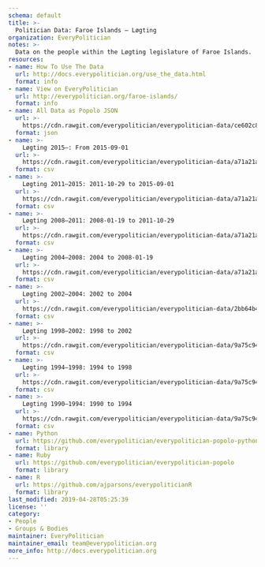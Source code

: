 ```yaml
---
schema: default
title: >-
  Politician Data: Faroe Islands — Løgting
organization: EveryPolitician
notes: >-
  Data on the people within the Løgting legislature of Faroe Islands.
resources:
- name: How To Use The Data
  url: http://docs.everypolitician.org/use_the_data.html
  format: info
- name: View on EveryPolitician
  url: http://everypolitician.org/faroe-islands/
  format: info
- name: All Data as Popolo JSON
  url: >-
    https://cdn.rawgit.com/everypolitician/everypolitician-data/ce602c8fdf10ff90074d6454093e31160f9bebb7/data/Faroe_Islands/Logting/ep-popolo-v1.0.json
  format: json
- name: >-
    Løgting 2015–: From 2015-09-01
  url: >-
    https://cdn.rawgit.com/everypolitician/everypolitician-data/a71a21ada840a4d22467ab10ab670a02aba26da7/data/Faroe_Islands/Logting/term-2015.csv
  format: csv
- name: >-
    Løgting 2011–2015: 2011-10-29 to 2015-09-01
  url: >-
    https://cdn.rawgit.com/everypolitician/everypolitician-data/a71a21ada840a4d22467ab10ab670a02aba26da7/data/Faroe_Islands/Logting/term-2011.csv
  format: csv
- name: >-
    Løgting 2008–2011: 2008-01-19 to 2011-10-29
  url: >-
    https://cdn.rawgit.com/everypolitician/everypolitician-data/a71a21ada840a4d22467ab10ab670a02aba26da7/data/Faroe_Islands/Logting/term-2008.csv
  format: csv
- name: >-
    Løgting 2004–2008: 2004 to 2008-01-19
  url: >-
    https://cdn.rawgit.com/everypolitician/everypolitician-data/a71a21ada840a4d22467ab10ab670a02aba26da7/data/Faroe_Islands/Logting/term-2004.csv
  format: csv
- name: >-
    Løgting 2002–2004: 2002 to 2004
  url: >-
    https://cdn.rawgit.com/everypolitician/everypolitician-data/2bb64b4d4d2793cd94753cb865ff7db1da6a01ee/data/Faroe_Islands/Logting/term-2002.csv
  format: csv
- name: >-
    Løgting 1998–2002: 1998 to 2002
  url: >-
    https://cdn.rawgit.com/everypolitician/everypolitician-data/9a75c94fb3f01a45e5616242dec9743ba96f137f/data/Faroe_Islands/Logting/term-1998.csv
  format: csv
- name: >-
    Løgting 1994–1998: 1994 to 1998
  url: >-
    https://cdn.rawgit.com/everypolitician/everypolitician-data/9a75c94fb3f01a45e5616242dec9743ba96f137f/data/Faroe_Islands/Logting/term-1994.csv
  format: csv
- name: >-
    Løgting 1990–1994: 1990 to 1994
  url: >-
    https://cdn.rawgit.com/everypolitician/everypolitician-data/9a75c94fb3f01a45e5616242dec9743ba96f137f/data/Faroe_Islands/Logting/term-1990.csv
  format: csv
- name: Python
  url: https://github.com/everypolitician/everypolitician-popolo-python
  format: library
- name: Ruby
  url: https://github.com/everypolitician/everypolitician-popolo
  format: library
- name: R
  url: https://github.com/ajparsons/everypoliticianR
  format: library
last_modified: 2019-04-28T05:25:39
license: ''
category:
- People
- Groups & Bodies
maintainer: EveryPolitician
maintainer_email: team@everypolitician.org
more_info: http://docs.everypolitician.org
---
```

